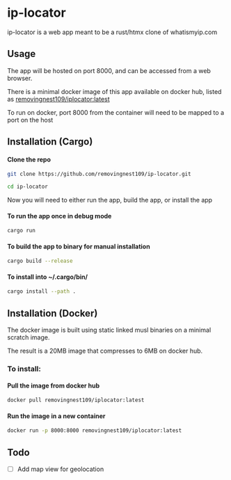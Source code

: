 # ip-locator
ip-locator is a web app meant to be a rust/htmx clone of whatismyip.com

## Usage
The app will be hosted on port 8000, and can be accessed from a web browser. 

There is a minimal docker image of this app available on docker hub, listed as [removingnest109/iplocator:latest](https://hub.docker.com/repository/docker/removingnest109/iplocator)

To run on docker, port 8000 from the container will need to be mapped to a port on the host

## Installation (Cargo)
#### Clone the repo
```bash
git clone https://github.com/removingnest109/ip-locator.git

cd ip-locator
```
Now you will need to either run the app, build the app, or install the app 

#### To run the app once in debug mode
```bash
cargo run
```

#### To build the app to binary for manual installation
```bash
cargo build --release
```

#### To install into ~/.cargo/bin/
```bash
cargo install --path .
```

## Installation (Docker)
The docker image is built using static linked musl binaries on a minimal scratch image.

The result is a 20MB image that compresses to 6MB on docker hub.

### To install:

#### Pull the image from docker hub
```bash
docker pull removingnest109/iplocator:latest
```
#### Run the image in a new container
```bash
docker run -p 8000:8000 removingnest109/iplocator:latest
```

## Todo
 - [ ] Add map view for geolocation
 
